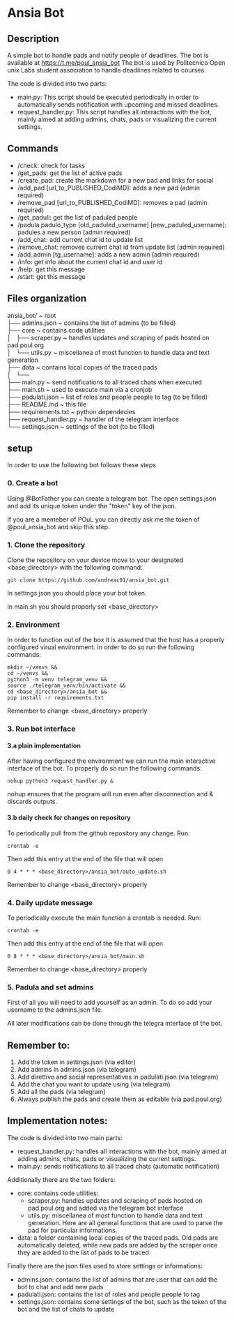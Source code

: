 # Ansia Bot

## Description

A simple bot to handle pads and notify people of deadlines.
The bot is available at https://t.me/poul_ansia_bot
The bot is used by Politecnico Open unix Labs student association to handle deadlines related to courses.

The code is divided into two parts:
- main.py: This script should be executed periodically in order to automatically sends notification with upcoming and missed deadlines. 
- request_handler.py: This script handles all interactions with the bot, mainly aimed at adding admins, chats, pads or visualizing the current settings.

## Commands

 - /check:  check for tasks
 - /get_pads:  get the list of active pads
 - /create_pad:  create the markdown for a new pad and links for social
 - /add_pad [url_to_PUBLISHED_CodiMD]:  adds a new pad (admin required)
 - /remove_pad [url_to_PUBLISHED_CodiMD]:  removes a pad (admin required)
 - /get_paduli:  get the list of paduled people
 - /padula padulo_type [old_paduled_username] [new_paduled_username]:  padules a new person (admin required)
 - /add_chat:  add current chat id to update list
 - /remove_chat:  removes current chat id from update list (admin required)
 - /add_admin [tg_username]:  adds a new admin (admin required)
 - /info:  get info about the current chat id and user id
 - /help:  get this message
 - /start:  get this message

## Files organization

ansia_bot/  			~ root <br>
├── admins.json 	~ contains the list of admins (to be filled)  <br>
├── core  				~ contains code utilities <br>
│   ├── scraper.py  	~ handles updates and scraping of pads hosted on pad.poul.org <br>
│   └── utils.py  		~ miscellanea of most function to handle data and text generation <br>
├── data 				~ contains local copies of the traced pads <br>
│   └──  <br>
├── main.py 			~ send notifications to all traced chats when executed <br>
├── main.sh  			~ used to execute main via a cronjob <br>
├── padulati.json  		~ list of roles and people people to tag (to be filled) <br> 
├── README.md  			~ this file <br>
├── requirements.txt  	~ python dependecies  <br>
├── request_handler.py	~ handler of the telegram interface  <br>
└── settings.json		~ settings of the bot (to be filled) <br>

## setup

In order to use the following bot follows these steps

### 0. Create a bot

Using @BotFather you can create a telegram bot. The open settings.json and add its unique token under the "token" key of the json.

If you are a memeber of POuL you can directly ask me the token of @poul_ansia_bot and skip this step.

### 1. Clone the repository

Clone the repository on your device move to your designated <base_directory> with the following command:

`git clone https://github.com/andreac01/ansia_bot.git`

In settings.json you should place your bot token. 

In main.sh you should properly set <base_directory>

### 2. Environment

In order to function out of the box it is assumed that the host has a properly configured virual environment. In order to do so run the following commands:

```
mkdir ~/venvs &&
cd ~/venvs &&
python3 -m venv telegram_venv &&
source ./telegram_venv/bin/activate &&
cd <base_directory>/ansia_bot &&
pip install -r requirements.txt
```

Remember to change <base_directory> properly

### 3. Run bot interface

#### 3.a plain implementation

After having configured the environment we can run the main interactive interface of the bot. To properly do so run the following commands:

```
nohup python3 request_handler.py &
```

nohup ensures that the program will run even after disconnection and & discards outputs.

#### 3.b daily check for changes on repository
To periodically pull from the github repository any change. Run:
```
crontab -e
```
Then add this entry at the end of the file that will open

`0 4 * * * <base_directory>/ansia_bot/auto_update.sh`

Remember to change <base_directory> properly

### 4. Daily update message

To periodically execute the main function a crontab is needed. Run:
```
crontab -e
```
Then add this entry at the end of the file that will open

`0 8 * * * <base_directory>/ansia_bot/main.sh`

Remember to change <base_directory> properly

### 5. Padula and set admins

First of all you will need to add yourself as an admin. To do so add your username to the admins.json file.

All later modifications can be done through the telegra interface of the bot.

## Remember to:

1. Add the token in settings.json (via editor)
2. Add admins in admins.json (via telegram)
3. Add direttivo and social representatives in padulati.json (via telegram)
4. Add the chat you want to update using (via telegram)
5. Add all the pads (via telegram)
6. Always publish the pads and create them as editable (via pad.poul.org)


## Implementation notes:

The code is divided into two main parts: 
- request_handler.py: handles all interactions with the bot, mainly aimed at adding admins, chats, pads or visualizing the current settings.
- main.py: sends notifications to all traced chats (automatic notification)

Additionally there are the two folders:
- core: contains code utilities:
  - scraper.py: handles updates and scraping of pads hosted on pad.poul.org and added via the telegram bot interface
  - utils.py: miscellanea of most function to handle data and text generation. Here are all general functions that are used to parse the pad for particular informations.
- data: a folder containing local copies of the traced pads. Old pads are automatically deleted, while new pads are added by the scraper once they are added to the list of pads to be traced.
  
Finally there are the json files used to store settings or informations:
- admins.json: contains the list of admins that are user that can add the bot to chat and add new pads
- padulati.json: contains the list of roles and people people to tag
- settings.json: contains some settings of the bot, such as the token of the bot and the list of chats to update
